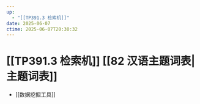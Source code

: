 ```yaml
---
up:
  - "[[TP391.3 检索机]]"
date: 2025-06-07
ctime: 2025-06-07T20:30:32
---
```


# [[TP391.3 检索机]] [[82 汉语主题词表|主题词表]]

- [[数据挖掘工具]]
